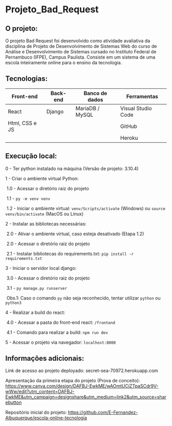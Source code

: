 # Projeto_Bad_Request

## O projeto:

O projeto Bad Request foi desenvolvido como atividade avaliativa da disciplina de Projeto de Desenvolvimento de Sistemas Web do curso de Análise e Desenvolvimento de Sistemas cursado no Instituto Federal de Pernambuco (IFPE), Campus Paulista. Consiste em um sistema de uma escola inteiramente online para o ensino da tecnologia.

## Tecnologias:

| Front-end      | Back-end | Banco de dados  | Ferramentas        |
| -------------- | -------- | --------------- | ------------------ |
| React          | Django   | MariaDB / MySQL | Visual Studio Code |
| Html, CSS e JS |          |                 | GitHub             |
|                |          |                 | Heroku             |

## Execução local:

0 - Ter python instalado na máquina (Versão de projeto: 3.10.4)

1 - Criar o ambiente virtual Python:

​	1.0 - Acessar o diretório raiz do projeto

​	1.1 - `py -m venv venv`

​	1.2 - Iniciar o ambiente virtual: `venv/Scripts/activate` (Windows) ou `source venv/bin/activate` (MacOS ou Linux)

2 - Instalar as bibliotecas necessárias:

​	2.0 - Ativar o ambiente virtual, caso esteja desativado (Etapa 1.2)

​	2.0 - Acessar o diretório raiz do projeto

​	2.1 - Instalar bibliotecas do requirements.txt: `pip install -r requirements.txt`

3 - Iniciar o servidor local django:

​	3.0 - Acessar o diretório raiz do projeto

​	3.1 - `py manage.py runserver`

​	Obs.1: Caso o comando `py` não seja reconhecido, tentar utilizar `python` ou `python3`

4 - Realizar a build do react:

​	4.0 - Acessar a pasta do front-end react: `/frontend`

​	4.1 - Comando para realizar a build: `npm run dev`

5 - Acessar o projeto via navegador: `localhost:8000`

## Informações adicionais:

Link de acesso ao projeto deployado: secret-sea-70972.herokuapp.com

Apresentação da primeira etapa do projeto (Prova de conceito): https://www.canva.com/design/DAFBJ-EwkME/wAOmtUCjZTpaSCdr9V-wWw/edit?utm_content=DAFBJ-EwkME&utm_campaign=designshare&utm_medium=link2&utm_source=sharebutton

Repositório inicial do projeto: https://github.com/E-Fernandez-Albuquerque/escola-online-tecnologia

